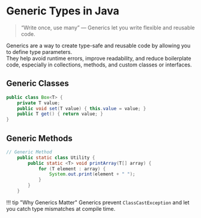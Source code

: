 # Generic Types in Java

> “Write once, use many” — Generics let you write flexible and reusable code.

Generics are a way to create type-safe and reusable code by allowing you to define type parameters.  
They help avoid runtime errors, improve readability, and reduce boilerplate code, especially in collections, methods, and custom classes or interfaces.

## Generic Classes 

```java
public class Box<T> {
    private T value;
    public void set(T value) { this.value = value; }
    public T get() { return value; }
}
```

## Generic Methods

```java
// Generic Method
    public static class Utility {
        public static <T> void printArray(T[] array) {
            for (T element : array) {
                System.out.print(element + " ");
            }
        }
    }
```

!!! tip "Why Generics Matter"
    Generics prevent `ClassCastException` and let you catch type mismatches at compile time.
